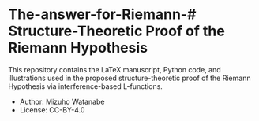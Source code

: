 # The-answer-for-Riemann-# Structure-Theoretic Proof of the Riemann Hypothesis

This repository contains the LaTeX manuscript, Python code, and illustrations used in the proposed structure-theoretic proof of the Riemann Hypothesis via interference-based L-functions.

- Author: Mizuho Watanabe
- License: CC-BY-4.0
